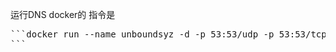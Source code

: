 运行DNS docker的 指令是

<pre>
```docker run --name unboundsyz -d -p 53:53/udp -p 53:53/tcp -p 853:853/tcp -v C:\docker\unbound\unbound.conf:/opt/unbound/etc/unbound/unbound.conf:ro -v C:\docker\unbound\tls:/opt/unbound/etc/unbound/tls -v C:\docker\unbound\logs:/opt/unbound/unbound.log --restart=always redbirdyi/nds
```
</pre>
